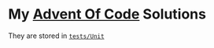 # My [Advent Of Code](https://adventofcode.com/2018) Solutions

They are stored in [`tests/Unit`](https://github.com/calebporzio/advent-of-code-2018/tree/master/tests/Unit)
